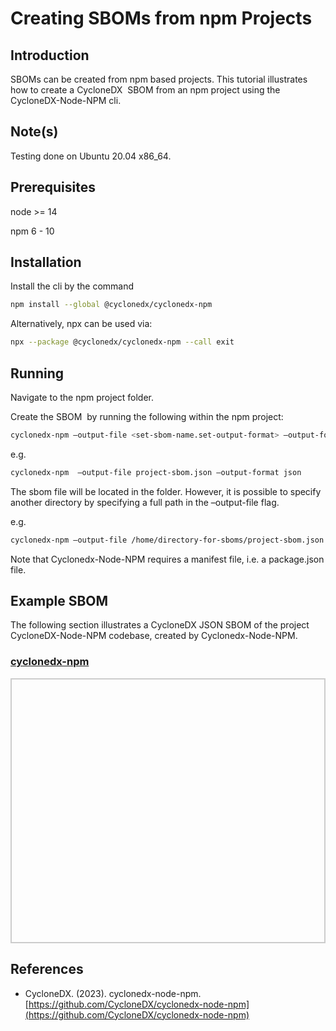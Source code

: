 # Creating SBOMs from npm Projects

## Introduction

SBOMs can be created from npm based projects. This tutorial illustrates how to create a CycloneDX  SBOM from an npm project using the CycloneDX-Node-NPM cli.

## Note(s)

Testing done on Ubuntu 20.04 x86_64.

## Prerequisites

node >= 14

npm 6 - 10

## Installation


Install the cli by the command


```bash
npm install --global @cyclonedx/cyclonedx-npm
```

Alternatively, npx can be used via:

```bash
npx --package @cyclonedx/cyclonedx-npm --call exit
```

## Running

Navigate to the npm project folder. 


Create the SBOM  by running the following within the npm project:

```bash
cyclonedx-npm –output-file <set-sbom-name.set-output-format> –output-format <set-output-format>
```

e.g.

```bash
cyclonedx-npm  –output-file project-sbom.json –output-format json
```

The sbom file will be located in the folder. However, it is possible to specify another directory by specifying a full path in the –output-file flag.

e.g.

```bash
cyclonedx-npm –output-file /home/directory-for-sboms/project-sbom.json –output-format json
```

Note that Cyclonedx-Node-NPM requires a manifest file, i.e. a package.json file.

## Example SBOM

The following section illustrates a CycloneDX JSON SBOM of the project CycloneDX-Node-NPM codebase, created by Cyclonedx-Node-NPM.

<html lang="en">
<head>
    <meta charset="UTF-8">
    <meta name="viewport" content="width=device-width, initial-scale=1.0">
    <title>Pretty JSON Display</title>
    <style>
        #json-container {
            height: 400px; /* Set a fixed height */
            overflow-y: auto; /* Enable vertical scrolling */
            border: 2px solid #ccc; /* Optional: add a border for visibility */
            padding: 10px;
        }
        pre {
            margin: 0;
            white-space: pre-wrap;
            word-wrap: break-word;
        }
    </style>
</head>
<body>
    <h3>
        <a href="./cyclonedx-node-npm-sbom.json">cyclonedx-npm</a>
    </h3>
    <div id="json-container">
        <pre id="json-display"></pre>
    </div>
    <script>
        fetch('./cyclonedx-node-npm-sbom.json')
            .then(response => response.json())
            .then(data => {
                document.getElementById('json-display').textContent = JSON.stringify(data, null, 2);
            })
            .catch(error => console.error('Error fetching JSON:', error));
    </script>
</body>
</html>


## References

* CycloneDX. (2023). cyclonedx-node-npm. [https://github.com/CycloneDX/cyclonedx-node-npm](https://github.com/CycloneDX/cyclonedx-node-npm)